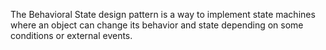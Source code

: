 The Behavioral State design pattern is a way to implement state machines where an object can change its behavior and state depending on some conditions or external events.